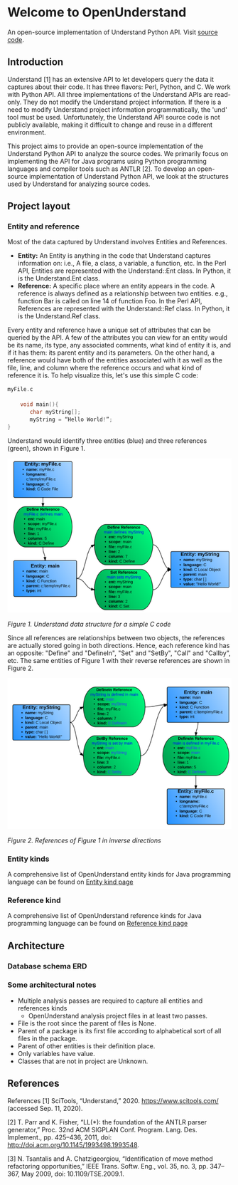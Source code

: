 # Welcome to OpenUnderstand

An open-source implementation of Understand Python API.
Visit 
[source code](https://github.com/m-zakeri/OpenUnderstand).

## Introduction
Understand [1] has an extensive API to let developers query the data it captures about their code. It has three flavors: Perl, Python, and C. We work with Python API.  All three implementations of the Understand APIs are read-only. They do not modify the Understand project information. If there is a need to modify Understand project information programmatically, the 'und' tool must be used. Unfortunately, the Understand API source code is not publicly available, making it difficult to change and reuse in a different environment. 

This project aims to provide an open-source implementation of the Understand Python API to analyze the source codes. We primarily focus on implementing the API for Java programs using Python programming languages and compiler tools such as ANTLR [2]. To develop an open-source implementation of Understand Python API, we look at the structures used by Understand for analyzing source codes.


## Project layout

### Entity and reference
Most of the data captured by Understand involves Entities and References.

- **Entity:** An Entity is anything in the code that Understand captures information on: i.e., A file, a class, a variable, a function, etc. In the Perl API, Entities are represented with the Understand::Ent class. In Python, it is the Understand.Ent class.
- **Reference:** A specific place where an entity appears in the code. A reference is always defined as a relationship between two entities. e.g., function Bar is called on line 14 of function Foo. In the Perl API, References are represented with the Understand::Ref class. In Python, it is the Understand.Ref class.


Every entity and reference have a unique set of attributes that can be queried by the API. A few of the attributes you can view for an entity would be its name, its type, any associated comments, what kind of entity it is, and if it has them: its parent entity and its parameters. On the other hand, a reference would have both of the entities associated with it as well as the file, line, and column where the reference occurs and what kind of reference it is. To help visualize this, let's use this simple C code:

```c
myFile.c

    void main(){
       char myString[];
       myString = “Hello World!”;
}
```

Understand would identify three entities (blue) and three references (green), shown in Figure 1.

![Understand data structure for a simple C code](figs/entity_reference_graph.png)

_Figure 1. Understand data structure for a simple C code_

Since all references are relationships between two objects, the references are actually stored going in both directions. Hence, each reference kind has an opposite: "Define" and "DefineIn", "Set" and "SetBy", "Call" and "Callby", etc. The same entities of Figure 1 with their reverse references are shown in Figure 2.

![Understand data structure for a simple C code](figs/entity_reference_graph_inverse.png)

_Figure 2. References of Figure 1 in inverse directions_



### Entity kinds
A comprehensive list of OpenUnderstand entity kinds for Java programming language can be found on
[Entity kind page](entity_kinds.md)

### Reference kind
A comprehensive list of OpenUnderstand reference kinds for Java programming language can be found on
[Reference kind page](reference_kinds.md)


## Architecture

### Database schema ERD


### Some architectural notes
* Multiple analysis passes are required to capture all entities and references kinds
  * OpenUnderstand analysis project files in at least two passes.
* File is the root since the parent of files is None.
* Parent of a package is its first file according to alphabetical sort of all files in the package.
* Parent of other entities is their definition place.
* Only variables have value.
* Classes that are not in project are Unknown.







## References

References
[1]	SciTools, “Understand,” 2020. https://www.scitools.com/ (accessed Sep. 11, 2020).

[2]	T. Parr and K. Fisher, “LL(*): the foundation of the ANTLR parser generator,” Proc. 32nd ACM SIGPLAN Conf. Program. Lang. Des. Implement., pp. 425–436, 2011, doi: http://doi.acm.org/10.1145/1993498.1993548.

[3]	N. Tsantalis and A. Chatzigeorgiou, “Identification of move method refactoring opportunities,” IEEE Trans. Softw. Eng., vol. 35, no. 3, pp. 347–367, May 2009, doi: 10.1109/TSE.2009.1.
